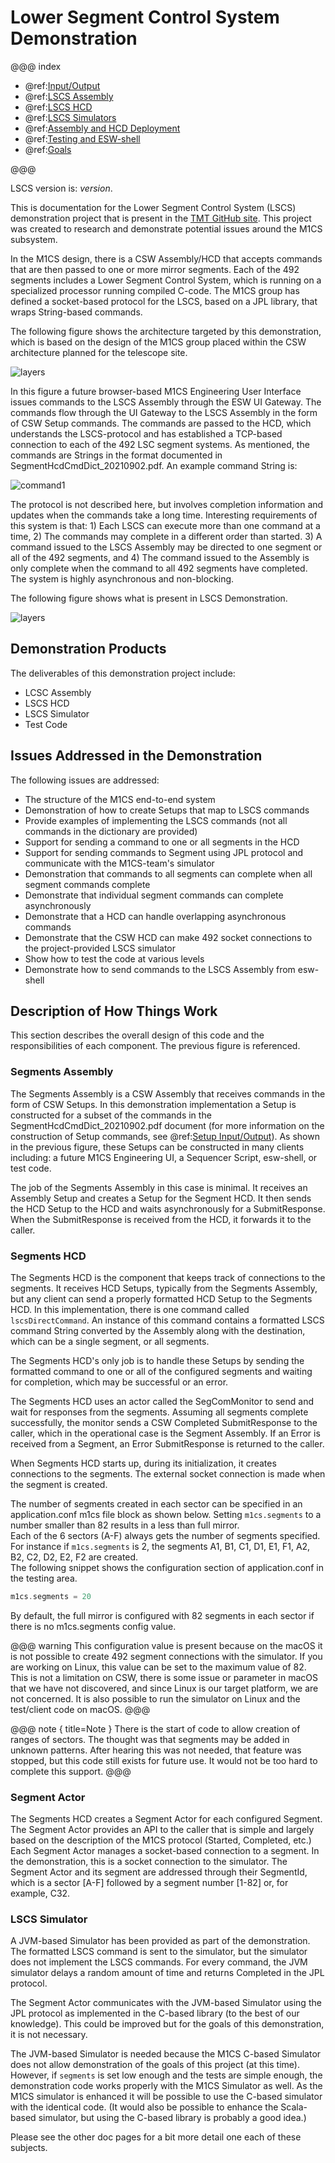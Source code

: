 # Lower Segment Control System Demonstration

@@@ index

- @ref:[Input/Output](input-output.md)
- @ref:[LSCS Assembly](LSCSAssembly.md)
- @ref:[LSCS HCD](LSCSHcd.md)
- @ref:[LSCS Simulators](LSCSSimulator.md)
- @ref:[Assembly and HCD Deployment](Deploy.md)
- @ref:[Testing and ESW-shell](TestingAndShell.md)
- @ref:[Goals](Goals.md)

@@@

LSCS version is: $version$.

This is documentation for the Lower Segment Control System (LSCS) demonstration project that is present in 
the [TMT GitHub site](https://github.com/tmtsoftware/osw-examples/tree/master/lscs-example). This project
was created to research and demonstrate potential issues around the M1CS subsystem.

In the M1CS design, there is a CSW Assembly/HCD that accepts commands that are then passed to one or more
mirror segments. Each of the 492 segments includes a Lower Segment Control System, which is running on a
specialized processor running compiled C-code. The M1CS group has defined a socket-based protocol for the LSCS, 
based on a JPL library, that wraps String-based commands.

The following figure shows the architecture targeted by this demonstration, which is based on the design of the M1CS group
placed within the CSW architecture planned for the telescope site. 

![layers](.../M1CSFigure1.png)

In this figure a future browser-based M1CS Engineering User Interface issues commands to the LSCS Assembly through the ESW UI Gateway.
The commands flow through the UI Gateway to the LSCS Assembly in the form of CSW Setup commands. The commands are passed to the HCD,
which understands the LSCS-protocol and has established a TCP-based connection to each of the 492 LSC segment systems. As mentioned,
the commands are Strings in the format documented in SegmentHcdCmdDict_20210902.pdf.  An example command String is:

![command1](.../Command1.png)

The protocol is not described here, but involves completion information and updates when the commands take a long time. Interesting
requirements of this system is that: 1) Each LSCS can execute more than one command at a time, 2) The commands may complete
in a different order than started. 3) A command issued to the LSCS Assembly may be directed to one segment or all of the 492 segments, 
and 4) The command issued to the Assembly is only complete when the command to all 492 segments have completed. The system 
is highly asynchronous and non-blocking.

The following figure shows what is present in LSCS Demonstration.

![layers](.../M1CSFigure2.png)

## Demonstration Products

The deliverables of this demonstration project include:

* LCSC Assembly
* LSCS HCD
* LSCS Simulator
* Test Code

## Issues Addressed in the Demonstration

The following issues are addressed:

* The structure of the M1CS end-to-end system
* Demonstration of how to create Setups that map to LSCS commands
* Provide examples of implementing the LSCS commands (not all commands in the dictionary are provided)
* Support for sending a command to one or all segments in the HCD
* Support for sending commands to Segment using JPL protocol and communicate with the M1CS-team's simulator
* Demonstration that commands to all segments can complete when all segment commands complete
* Demonstrate that individual segment commands can complete asynchronously
* Demonstrate that a HCD can handle overlapping asynchronous commands
* Demonstrate that the CSW HCD can make 492 socket connections to the project-provided LSCS simulator
* Show how to test the code at various levels
* Demonstrate how to send commands to the LSCS Assembly from esw-shell

## Description of How Things Work

This section describes the overall design of this code and the responsibilities of each component. The previous
figure is referenced.

### Segments Assembly

The Segments Assembly is a CSW Assembly that receives commands in the form of CSW Setups. In this demonstration
implementation a Setup is constructed for a subset of the commands in the SegmentHcdCmdDict_20210902.pdf document (for more
information on the construction of Setup commands, see @ref:[Setup Input/Output](input-output.md)). As shown in the
previous figure, these Setups can be constructed in many clients including: a future M1CS Engineering UI, a Sequencer
Script, esw-shell, or test code.

The job of the Segments Assembly in this case is minimal. It receives an Assembly Setup
and creates a Setup for the Segment HCD.  It then sends the HCD Setup to the HCD and waits asynchronously for a 
SubmitResponse.  When the SubmitResponse is received from the HCD, it forwards it to the caller.

### Segments HCD

The Segments HCD is the component that keeps track of connections to the segments. It receives HCD Setups, typically
from the Segments Assembly, but any client can send a properly formatted HCD Setup to the Segments HCD. In this 
implementation, there is one command called `lscsDirectCommand`. An instance of this command contains a formatted
LSCS command String converted by the Assembly along with the destination, which can be a single segment, or all
segments.

The Segments HCD's only job is to handle these Setups by sending the formatted command to one or all of the configured segments
and waiting for completion, which may be successful or an error.

The Segments HCD uses an actor called the SegComMonitor to send and wait for responses from the segments. Assuming
all segments complete successfully, the monitor sends a CSW Completed SubmitResponse to the caller, which in the operational
case is the Segment Assembly.  If an Error is received from a Segment, an Error SubmitResponse is returned to the caller.

When Segments HCD starts up, during its initialization, it creates connections to the segments. The external 
socket connection is made when the segment is created.

The number of segments created in each sector can be specified in an application.conf m1cs file block as
shown below. Setting `m1cs.segments` to a number smaller than 82 results in a less than full mirror.  
Each of the 6 sectors (A-F) always gets the number of segments specified. For instance if `m1cs.segments` is 2, 
the segments A1, B1, C1, D1, E1, F1, A2, B2, C2, D2, E2, F2 are created.  
The following snippet shows the configuration section of application.conf in the testing area. 

```scala
m1cs.segments = 20
```
By default, the full mirror is configured with 82 segments in each sector if there is no m1cs.segments config value.

@@@ warning
This configuration value is present because on the macOS it is not possible to create 492 segment connections with the
simulator.  If you are working on Linux, this value can be set to the maximum value of 82. This is not a limitation
on CSW, there is some issue or parameter in macOS that we have not discovered, and since Linux is our target platform,
we are not concerned. It is also possible to run the simulator on Linux and the test/client code on macOS.
@@@

@@@ note { title=Note }
There is the start of code to allow creation of ranges of sectors. The thought was that segments may be added in unknown
patterns. After hearing this was not needed, that feature was stopped, but this code still exists for future use.
It would not be too hard to complete this support.
@@@

### Segment Actor

The Segments HCD creates a Segment Actor for each configured Segment. The Segment Actor provides an API to the caller that is simple
and largely based on the description of the M1CS protocol (Started, Completed, etc.)  Each Segment Actor manages a
socket-based connection to a segment.  In the demonstration, this is a socket connection to the simulator. The Segment Actor and 
its segment are addressed through their SegmentId, which is a sector [A-F] followed by a segment number [1-82] or,
for example, C32.

### LSCS Simulator

A JVM-based Simulator has been provided as part of the demonstration. The formatted LSCS command is sent to the simulator, 
but the simulator does not implement the LSCS commands.  For every command, the JVM simulator delays a 
random amount of time and returns Completed in the JPL protocol.

The Segment Actor communicates with the JVM-based Simulator using the JPL protocol as implemented in the C-based library 
(to the best of our knowledge). This could be improved but for the goals of this demonstration, it is not necessary.

The JVM-based Simulator is needed because the M1CS C-based Simulator does not allow demonstration of the goals of this
project (at this time). However, if `segments` is set low enough and the tests are simple enough, the demonstration
code works properly with the M1CS Simulator as well. As the M1CS simulator is enhanced it will be possible to
use the C-based simulator with the identical code.  (It would also be possible to enhance the Scala-based simulator, but using the C-based library
is probably a good idea.)

Please see the other doc pages for a bit more detail one each of these subjects.